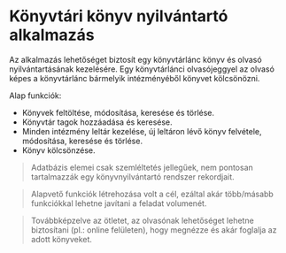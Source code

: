 # Könyvtári könyv nyilvántartó alkalmazás

Az alkalmazás lehetőséget biztosít egy könyvtárlánc könyv és olvasó nyilvántartásának kezelésére.
Egy könyvtárlánci olvasójeggyel az olvasó képes a könyvtárlánc bármelyik intézményéből könyvet kölcsönözni.

Alap funkciók:
- Könyvek feltöltése, módosítása, keresése és törlése.
- Könyvtár tagok hozzáadása és keresése.
- Minden intézmény leltár kezelése, új leltáron lévő könyv felvétele, módosítása, keresése és törlése.
- Könyv kölcsönzése.

>Adatbázis elemei csak szemléltetés jellegűek, nem pontosan tartalmazzák egy könyvnyilvántartó rendszer rekordjait.

>Alapvető funkciók létrehozása volt a cél, ezáltal akár több/másabb funkciókkal lehetne javítani a feladat volumenét.

>Továbbképzelve az ötletet, az olvasónak lehetőséget lehetne biztosítani (pl.: online felületen), hogy megnézze és akár foglalja az adott könyveket.
